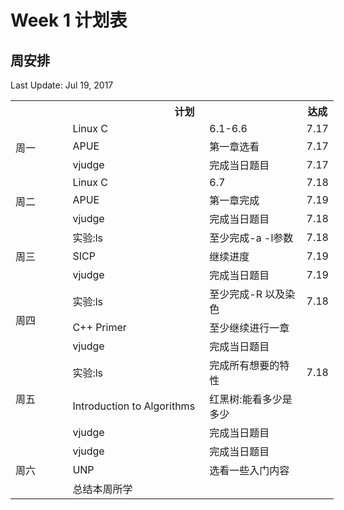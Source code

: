 # Week 1 计划表

## 周安排

Last Update: Jul 19, 2017
<table style="undefined;table-layout: fixed; width: 517px"><colgroup><col style="width: 93.002404px"><col style="width: 222.002404px"><col style="width: 158.002404px"><col style="width: 44.002404px"></colgroup><tr><th></th><th colspan="2">计划</th><th>达成</th></tr><tr><td rowspan="3">周一</td><td>Linux C</td><td>6.1-6.6</td><td>7.17</td></tr><tr><td>APUE</td><td>第一章选看</td><td>7.17</td></tr><tr><td>vjudge</td><td>完成当日题目</td><td>7.17</td></tr><tr><td rowspan="3">周二</td><td>Linux C</td><td>6.7</td><td>7.18</td></tr><tr><td>APUE</td><td>第一章完成</td><td>7.19</td></tr><tr><td>vjudge</td><td>完成当日题目</td><td>7.18</td></tr><tr><td rowspan="3">周三</td><td>实验:ls</td><td>至少完成-a -l参数</td><td>7.18</td></tr><tr><td>SICP</td><td>继续进度</td><td>7.19</td></tr><tr><td>vjudge</td><td>完成当日题目</td><td>7.19</td></tr><tr><td rowspan="3">周四</td><td>实验:ls</td><td>至少完成-R 以及染色</td><td>7.18</td></tr><tr><td>C++ Primer</td><td>至少继续进行一章</td><td></td></tr><tr><td>vjudge</td><td>完成当日题目</td><td></td></tr><tr><td rowspan="3">周五</td><td>实验:ls</td><td>完成所有想要的特性</td><td>7.18</td></tr><tr><td>Introduction to Algorithms</td><td>红黑树:能看多少是多少</td><td></td></tr><tr><td>vjudge</td><td>完成当日题目</td><td></td></tr><tr><td rowspan="3">周六</td><td>vjudge</td><td>完成当日题目</td><td></td></tr><tr><td>UNP</td><td>选看一些入门内容</td><td></td></tr><tr><td colspan="2">总结本周所学</td><td></td></tr></table>